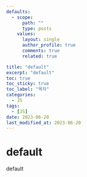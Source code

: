 ```yaml
---
defaults:
  - scope:
      path: ""
      type: posts
    values:
      layout: single
      author_profile: true
      comments: true
      related: true

title: "default"
excerpt: "default"
toc: true
toc_sticky: true
toc_label: "목차"
categories:
  - JS 
tags:
  - [JS]
date: 2023-06-20
last_modified_at: 2023-06-20
---
```

# default

default

```js
```

